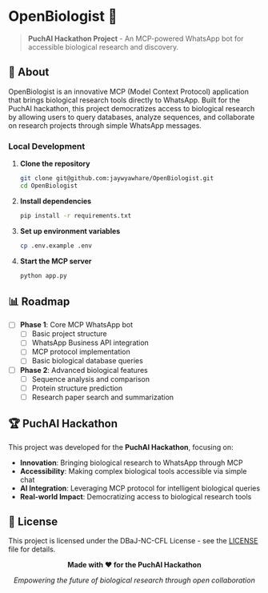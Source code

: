 # OpenBiologist 🧬

> **PuchAI Hackathon Project** - An MCP-powered WhatsApp bot for accessible biological research and discovery.

## 🌟 About

OpenBiologist is an innovative MCP (Model Context Protocol) application that brings biological research tools directly to WhatsApp. Built for the PuchAI hackathon, this project democratizes access to biological research by allowing users to query databases, analyze sequences, and collaborate on research projects through simple WhatsApp messages.

### Local Development

1. **Clone the repository**
   ```bash
   git clone git@github.com:jaywyawhare/OpenBiologist.git
   cd OpenBiologist
   ```

2. **Install dependencies**
   ```bash
   pip install -r requirements.txt
   ```

3. **Set up environment variables**
   ```bash
   cp .env.example .env
   ```

4. **Start the MCP server**
   ```bash
   python app.py
   ```

## 📊 Roadmap

- [ ] **Phase 1**: Core MCP WhatsApp bot
  - [ ] Basic project structure
  - [ ] WhatsApp Business API integration
  - [ ] MCP protocol implementation
  - [ ] Basic biological database queries

- [ ] **Phase 2**: Advanced biological features
  - [ ] Sequence analysis and comparison
  - [ ] Protein structure prediction
  - [ ] Research paper search and summarization

## 🏆 PuchAI Hackathon

This project was developed for the **PuchAI Hackathon**, focusing on:

- **Innovation**: Bringing biological research to WhatsApp through MCP
- **Accessibility**: Making complex biological tools accessible via simple chat
- **AI Integration**: Leveraging MCP protocol for intelligent biological queries
- **Real-world Impact**: Democratizing access to biological research tools

## 📄 License

This project is licensed under the DBaJ-NC-CFL License - see the [LICENSE](./LICENCE.md) file for details.

<div align="center">

**Made with ❤️ for the PuchAI Hackathon**

*Empowering the future of biological research through open collaboration*

</div> 